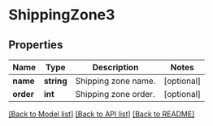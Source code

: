 # ShippingZone3

## Properties
Name | Type | Description | Notes
------------ | ------------- | ------------- | -------------
**name** | **string** | Shipping zone name. | [optional] 
**order** | **int** | Shipping zone order. | [optional] 

[[Back to Model list]](../../README.md#documentation-for-models) [[Back to API list]](../../README.md#documentation-for-api-endpoints) [[Back to README]](../../README.md)

